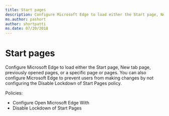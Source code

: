 ```yaml
---
title: Start pages 
description: Configure Microsoft Edge to load either the Start page, New tab page, previously opened pages, or a specific page or pages.
ms.author: pashort
author: shortpatti
ms.date: 07/20/2018
---
```


# Start pages 
Configure Microsoft Edge to load either the Start page, New tab page, previously opened pages, or a specific page or pages. You can also configure Microsoft Edge to prevent users from making changes by not configuring the Disable Lockdown of Start Pages policy.  

Policies: 
- Configure Open Microsoft Edge With 
- Disable Lockdown of Start Pages 